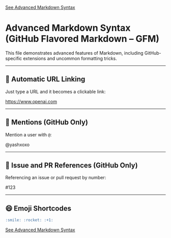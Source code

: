 [See Advanced Markdown Syntax](read.md)

# Advanced Markdown Syntax (GitHub Flavored Markdown – GFM)

This file demonstrates advanced features of Markdown, including GitHub-specific extensions and uncommon formatting tricks.

---

## 🔗 Automatic URL Linking

Just type a URL and it becomes a clickable link:

https://www.openai.com

---

## 👤 Mentions (GitHub Only)

Mention a user with `@`:

@yashxoxo

---

## 🔢 Issue and PR References (GitHub Only)

Referencing an issue or pull request by number:

#123

---

## 😄 Emoji Shortcodes

```md
:smile: :rocket: :+1:
```

[See Advanced Markdown Syntax](read.md)

